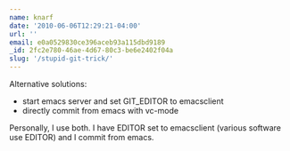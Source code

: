 ```yaml
---
name: knarf
date: '2010-06-06T12:29:21-04:00'
url: ''
email: e0a0529830ce396aceb93a115dbd9189
_id: 2fc2e780-46ae-4d67-80c3-be6e2402f04a
slug: '/stupid-git-trick/'
---
```


Alternative solutions:

-   start emacs server and set GIT_EDITOR to emacsclient
-   directly commit from emacs with vc-mode

Personally, I use both. I have EDITOR set to emacsclient (various software use
EDITOR) and I commit from emacs.
